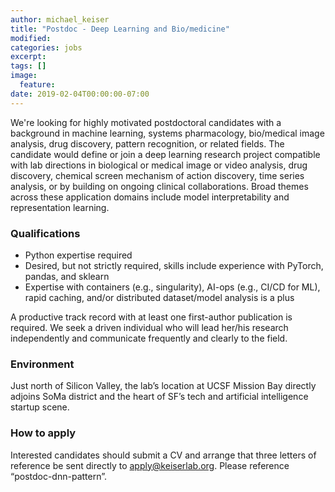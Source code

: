```yaml
---
author: michael_keiser
title: "Postdoc - Deep Learning and Bio/medicine"
modified:
categories: jobs
excerpt:
tags: []
image:
  feature:
date: 2019-02-04T00:00:00-07:00
---
```


We're looking for highly motivated postdoctoral candidates with a background in machine learning, systems pharmacology, bio/medical image analysis, drug discovery, pattern recognition, or related fields. The candidate would define or join a deep learning research project compatible with lab directions in biological or medical image or video analysis, drug discovery, chemical screen mechanism of action discovery, time series analysis, or by building on ongoing clinical collaborations. Broad themes across these application domains include model interpretability and representation learning.

### Qualifications

- Python expertise required
- Desired, but not strictly required, skills include experience with PyTorch, pandas, and sklearn
- Expertise with containers (e.g., singularity), AI-ops (e.g., CI/CD for ML), rapid caching, and/or distributed dataset/model analysis is a plus

A productive track record with at least one first-author publication is required. We seek a driven individual who will lead her/his research independently and communicate frequently and clearly to the field.

### Environment

Just north of Silicon Valley, the lab’s location at UCSF Mission Bay directly adjoins SoMa district and the heart of SF’s tech and artificial intelligence startup scene.

### How to apply

Interested candidates should submit a CV and arrange that three letters of reference be sent directly to apply@keiserlab.org. Please reference “postdoc-dnn-pattern”.

